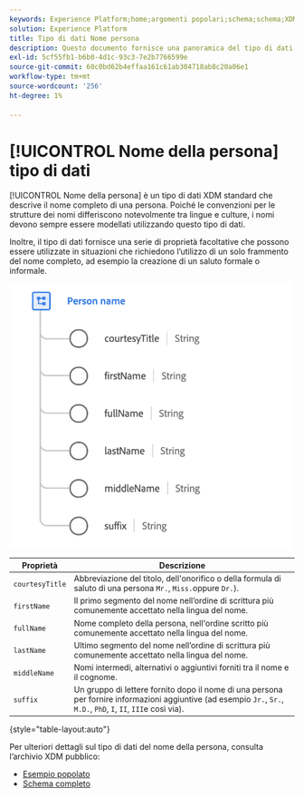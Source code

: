 ```yaml
---
keywords: Experience Platform;home;argomenti popolari;schema;schema;XDM;campi;schemi;schemi;nome completo;xdm:fullName;nome persona;nome;tipo di dati;tipo di dati;tipo di dati;
solution: Experience Platform
title: Tipo di dati Nome persona
description: Questo documento fornisce una panoramica del tipo di dati XDM Nome persona.
exl-id: 5cf55fb1-b6b0-4d1c-93c3-7e2b7766599e
source-git-commit: 60c0bd62b4effaa161c61ab304718ab8c20a06e1
workflow-type: tm+mt
source-wordcount: '256'
ht-degree: 1%

---
```


# [!UICONTROL Nome della persona] tipo di dati

[!UICONTROL Nome della persona] è un tipo di dati XDM standard che descrive il nome completo di una persona. Poiché le convenzioni per le strutture dei nomi differiscono notevolmente tra lingue e culture, i nomi devono sempre essere modellati utilizzando questo tipo di dati.

Inoltre, il tipo di dati fornisce una serie di proprietà facoltative che possono essere utilizzate in situazioni che richiedono l’utilizzo di un solo frammento del nome completo, ad esempio la creazione di un saluto formale o informale.

<img src="../images/data-types/person-name.png" width="500" /><br />

| Proprietà | Descrizione |
| --- | --- |
| `courtesyTitle` | Abbreviazione del titolo, dell&#39;onorifico o della formula di saluto di una persona `Mr.`, `Miss.`oppure `Dr.`). |
| `firstName` | Il primo segmento del nome nell’ordine di scrittura più comunemente accettato nella lingua del nome. |
| `fullName` | Nome completo della persona, nell&#39;ordine scritto più comunemente accettato nella lingua del nome. |
| `lastName` | Ultimo segmento del nome nell’ordine di scrittura più comunemente accettato nella lingua del nome. |
| `middleName` | Nomi intermedi, alternativi o aggiuntivi forniti tra il nome e il cognome. |
| `suffix` | Un gruppo di lettere fornito dopo il nome di una persona per fornire informazioni aggiuntive (ad esempio `Jr.`, `Sr.`, `M.D.`, `PhD`, `I`, `II`, `III`e così via). |

{style=&quot;table-layout:auto&quot;}

Per ulteriori dettagli sul tipo di dati del nome della persona, consulta l’archivio XDM pubblico:

* [Esempio popolato](https://github.com/adobe/xdm/blob/master/components/datatypes/person/person-name.example.1.json)
* [Schema completo](https://github.com/adobe/xdm/blob/master/components/datatypes/person/person-name.schema.json)
